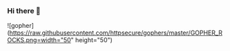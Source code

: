 ### Hi there 👋

![gopher](https://raw.githubusercontent.com/httpsecure/gophers/master/GOPHER_ROCKS.png=width="50" height="50")

